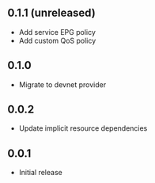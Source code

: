 ## 0.1.1 (unreleased)

- Add service EPG policy
- Add custom QoS policy

## 0.1.0

- Migrate to devnet provider

## 0.0.2

- Update implicit resource dependencies

## 0.0.1

- Initial release
